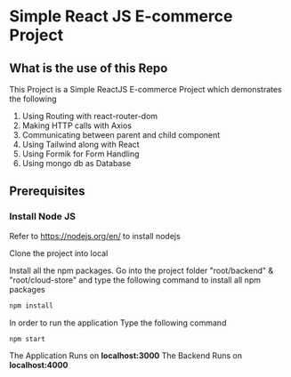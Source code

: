 

# Simple React JS E-commerce Project

## What is the use of this Repo

This Project is a Simple ReactJS E-commerce Project which demonstrates the following
1. Using Routing with react-router-dom
2. Making HTTP calls with Axios
3. Communicating between parent and child component
4. Using Tailwind along with React
5. Using Formik for Form Handling 
6. Using mongo db as Database

## Prerequisites

### Install Node JS
Refer to https://nodejs.org/en/ to install nodejs

Clone the project into local

Install all the npm packages. Go into the project folder "root/backend" & "root/cloud-store" and type the following command to install all npm packages


```bash
npm install
```

In order to run the application Type the following command

```bash
npm start
```

The Application Runs on **localhost:3000**
The Backend Runs on **localhost:4000**
